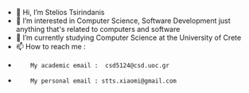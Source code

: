 - 👋 Hi, I’m Stelios Tsirindanis
- 👀 I’m interested in Computer Science, Software Development just anything that's related to computers and software
- 🌱 I’m currently studying Computer Science at the University of Crete
- 📫 How to reach me :
-         My academic email :  csd5124@csd.uoc.gr
-         My personal email : stts.xiaomi@gmail.com

